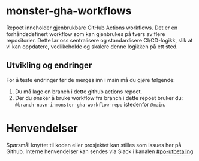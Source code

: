 # monster-gha-workflows

Repoet inneholder gjenbrukbare GitHub Actions workflows. Det er en forhåndsdefinert workflow som kan gjenbrukes på
tvers av flere repositorier. Dette lar oss sentralisere og standardisere CI/CD-logikk,
slik at vi kan oppdatere, vedlikeholde og skalere denne logikken på ett sted.

## Utvikling og endringer

For å teste endringer før de merges inn i main må du gjøre følgende:

1. Du må lage en branch i dette github actions repoet.
2. Der du ønsker å bruke workflow fra branch i dette repoet bruker du: `@branch-navn-i-monster-gha-workflow-repo` istedenfor `@main`.

# Henvendelser

Spørsmål knyttet til koden eller prosjektet kan stilles som issues her på Github.
Interne henvendelser kan sendes via Slack i kanalen [#po-utbetaling](https://nav-it.slack.com/archives/CKZADNFBP)
